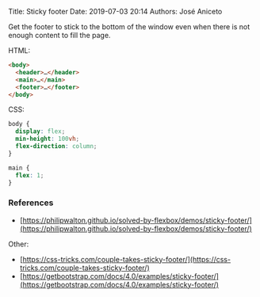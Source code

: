 Title: Sticky footer
Date: 2019-07-03 20:14
Authors: José Aniceto


Get the footer to stick to the bottom of the window even when there is not enough content to fill the page.

HTML:
```html
<body>
  <header>…</header>
  <main>…</main>
  <footer>…</footer>
</body>
```

CSS:
```css
body {
  display: flex;
  min-height: 100vh;
  flex-direction: column;
}

main {
  flex: 1;
}
```

### References
- [https://philipwalton.github.io/solved-by-flexbox/demos/sticky-footer/](https://philipwalton.github.io/solved-by-flexbox/demos/sticky-footer/)

Other:
- [https://css-tricks.com/couple-takes-sticky-footer/](https://css-tricks.com/couple-takes-sticky-footer/)
- [https://getbootstrap.com/docs/4.0/examples/sticky-footer/](https://getbootstrap.com/docs/4.0/examples/sticky-footer/)
